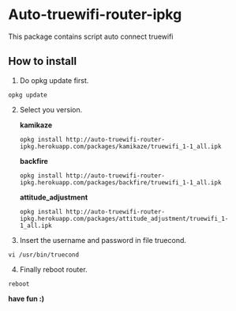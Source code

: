 Auto-truewifi-router-ipkg
=========================

This package contains script auto connect truewifi

How to install
--------------
1. Do opkg update first.
```shell
opkg update
```

2. Select you version.

   **kamikaze**
   ```shell
   opkg install http://auto-truewifi-router-ipkg.herokuapp.com/packages/kamikaze/truewifi_1-1_all.ipk
   ```
   **backfire**
   ```shell
   opkg install http://auto-truewifi-router-ipkg.herokuapp.com/packages/backfire/truewifi_1-1_all.ipk
   ```
   **attitude_adjustment**
   ```shell
   opkg install http://auto-truewifi-router-ipkg.herokuapp.com/packages/attitude_adjustment/truewifi_1-1_all.ipk
   ```

3. Insert the username and password in file truecond.
```shell
vi /usr/bin/truecond
```

4. Finally reboot router.
```shell
reboot
```

**have fun :)**
